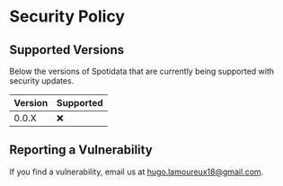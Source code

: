 # Security Policy

## Supported Versions

Below the versions of Spotidata that are
currently being supported with security updates.

| Version | Supported          |
| ------- | ------------------ |
| 0.0.X   | :x:                |


## Reporting a Vulnerability

If you find a vulnerability, email us at hugo.lamoureux18@gmail.com.
